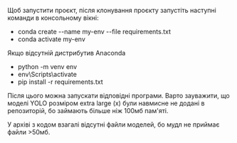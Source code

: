 Щоб запустити проєкт, після клонування проєкту запустіть наступні команди в консольному вікні:
- conda create --name my-env --file requirements.txt
- conda activate my-env

Якщо відсутній дистрибутив Anaconda
- python -m venv env
- env\Scripts\activate
- pip install -r requirements.txt

Після цього можна запускати відповідні програми. Варто зауважити, що моделі YOLO розміром extra large (x) були навмисне не додані в репозиторій, бо займають більше ніж 100мб пам'яті. 

У архіві з кодом взагалі відсутні файли моделей, бо мудл не приймає файли >50мб.
